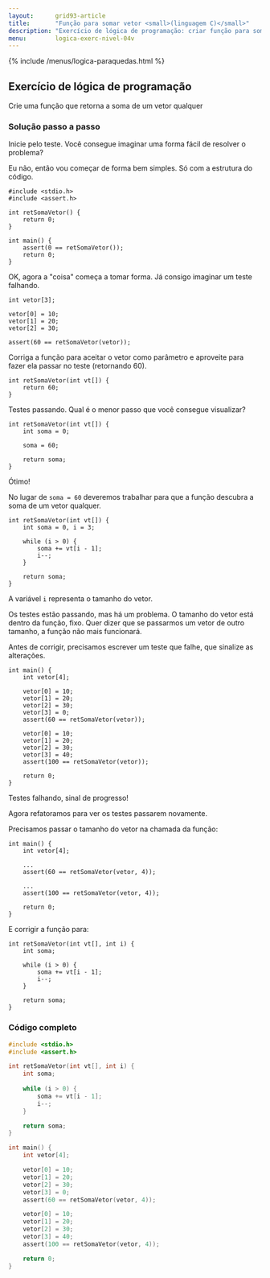```yaml
---
layout:      grid93-article
title:       "Função para somar vetor <small>(linguagem C)</small>"
description: "Exercício de lógica de programação: criar função para somar vetor."
menu:        logica-exerc-nivel-04v
---
```


{% include /menus/logica-paraquedas.html %}

Exercício de lógica de programação
---

Crie uma função que retorna a soma de um vetor qualquer



### Solução passo a passo

Inicie pelo teste. Você consegue imaginar uma forma fácil de resolver o problema? 

Eu não, então vou começar de forma bem simples. Só com a estrutura do código.

    #include <stdio.h>
    #include <assert.h>

    int retSomaVetor() {
        return 0;
    }

    int main() {
        assert(0 == retSomaVetor());
        return 0;
    }


OK, agora a "coisa" começa a tomar forma. Já consigo imaginar um teste falhando.

    int vetor[3];

    vetor[0] = 10;
    vetor[1] = 20;
    vetor[2] = 30;

    assert(60 == retSomaVetor(vetor));


Corriga a função para aceitar o vetor como parâmetro e aproveite para fazer ela passar no teste  (retornando 60).

    int retSomaVetor(int vt[]) {
        return 60;
    }

Testes passando. Qual é o menor passo que você consegue visualizar?

    int retSomaVetor(int vt[]) {
        int soma = 0;

        soma = 60;

        return soma;
    }

Ótimo!

No lugar de `soma = 60` deveremos trabalhar para que a função descubra a soma de um vetor qualquer.

    int retSomaVetor(int vt[]) {
        int soma = 0, i = 3;

        while (i > 0) {
            soma += vt[i - 1];
            i--;
        }

        return soma;
    }

A variável `i` representa o tamanho do vetor.

Os testes estão passando, mas há um problema. O tamanho do vetor está dentro da função, fixo. Quer dizer que se passarmos
um vetor de outro tamanho, a função não mais funcionará.

Antes de corrigir, precisamos escrever um teste que falhe, que sinalize as alterações.

    int main() {
        int vetor[4];

        vetor[0] = 10;
        vetor[1] = 20;
        vetor[2] = 30;
        vetor[3] = 0;
        assert(60 == retSomaVetor(vetor));

        vetor[0] = 10;
        vetor[1] = 20;
        vetor[2] = 30;
        vetor[3] = 40;
        assert(100 == retSomaVetor(vetor));

        return 0;
    }

Testes falhando, sinal de progresso!

Agora refatoramos para ver os testes passarem novamente.

Precisamos passar o tamanho do vetor na chamada da função:

    int main() {
        int vetor[4];

        ...
        assert(60 == retSomaVetor(vetor, 4));

        ...
        assert(100 == retSomaVetor(vetor, 4));

        return 0;
    }

E corrigir a função para:

    int retSomaVetor(int vt[], int i) {
        int soma;

        while (i > 0) {
            soma += vt[i - 1];
            i--;
        }

        return soma;
    }



### Código completo

```c
#include <stdio.h>
#include <assert.h>

int retSomaVetor(int vt[], int i) {
    int soma;
    
    while (i > 0) {
        soma += vt[i - 1];
        i--;
    }

    return soma;
}

int main() {
    int vetor[4];

    vetor[0] = 10;
    vetor[1] = 20;
    vetor[2] = 30;
    vetor[3] = 0;
    assert(60 == retSomaVetor(vetor, 4));

    vetor[0] = 10;
    vetor[1] = 20;
    vetor[2] = 30;
    vetor[3] = 40;
    assert(100 == retSomaVetor(vetor, 4));

    return 0;
}
```